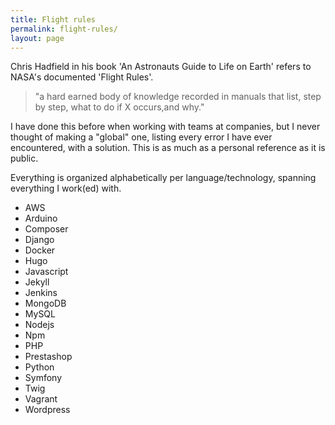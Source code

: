 ```yaml
---
title: Flight rules
permalink: flight-rules/
layout: page
---
```

Chris Hadfield in his book 'An Astronauts Guide to Life on Earth' refers to NASA's documented 'Flight Rules'.

<blockquote class="quote quote--left">
"a hard earned body of knowledge recorded in manuals that list, step by step, what to do if X occurs,and why."
</blockquote>
I have done this before when working with teams at companies, but I never thought of making a "global" one, listing every error I have ever encountered, with a solution. This is as much as a personal reference as it is public.

Everything is organized alphabetically per language/technology, spanning everything I work(ed) with.

- AWS
- Arduino
- Composer
- Django
- Docker
- Hugo
- Javascript
- Jekyll
- Jenkins
- MongoDB
- MySQL
- Nodejs
- Npm
- PHP
- Prestashop
- Python
- Symfony
- Twig
- Vagrant
- Wordpress


